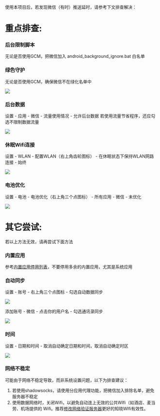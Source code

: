 使用本项目后，若发现微信（有时）推送延时，请参考下文排查解决：

# 重点排查:

### 后台限制脚本
无论是否使用GCM，把微信加入 android_background_ignore.bat 白名单

### 绿色守护
无论是否使用GCM，确保微信不在绿化名单中

![](https://github.com/Jiangyiqun/android_background_ignore/raw/master/wechat_delay/greenify.png)

### 后台数据
设置 - 应用 - 微信 - 流量使用情况 - 允许后台数据
若使用流量节省程序，还应勾选不限制数据流量

![](https://github.com/Jiangyiqun/android_background_ignore/raw/master/wechat_delay/background.png)

### 休眠Wifi连接
设置 - WLAN - 配置WLAN（右上角齿轮图标） - 在休眠状态下保持WLAN网路连接 - 始终

![](https://github.com/Jiangyiqun/android_background_ignore/raw/master/wechat_delay/wifi.png)

### 电池优化
设置 - 电池 - 电池优化（右上角三个点图标） -  所有应用 - 微信 - 未优化

![](https://github.com/Jiangyiqun/android_background_ignore/raw/master/wechat_delay/battery.png)

# 其它尝试:

若以上方法无效，请再尝试下面方法

### 内置应用
参考[内置应用停用列表](https://github.com/Jiangyiqun/android_background_ignore/tree/master/disable_google_apps)，不要停用多余的内置应用，尤其是系统应用

### 自动同步
设置 - 账号 - 右上角三个点图标 - 勾选自动数据同步

![](https://raw.githubusercontent.com/Jiangyiqun/android_background_ignore/master/wechat_delay/autosync.png)

添加账号 - 微信 - 点击你的用户名 - 勾选通讯录同步

![](https://raw.githubusercontent.com/Jiangyiqun/android_background_ignore/master/wechat_delay/sync.png)

### 时间
设置 - 日期和时间 - 取消自动确定日期和时间，取消自动确定时区

![](https://github.com/Jiangyiqun/android_background_ignore/raw/master/wechat_delay/time.png)

### 网络不稳定
可能由于网络不稳定导致，而非系统设置问题，以下为排查建议：

1. 若使用shadowsocks，请使用分应用代理功能，把微信加入排除名单，避免服务器不稳定
2. 使用数据网络时，关闭Wifi，以避免自动连上无效的公共WIfi（如酒店、麦当劳、机场提供的 Wifi。推荐[修改网络验证服务器](https://github.com/Jiangyiqun/android_background_ignore/tree/master/captive_portal_server_changer)更好的知晓WIfi有效性。


